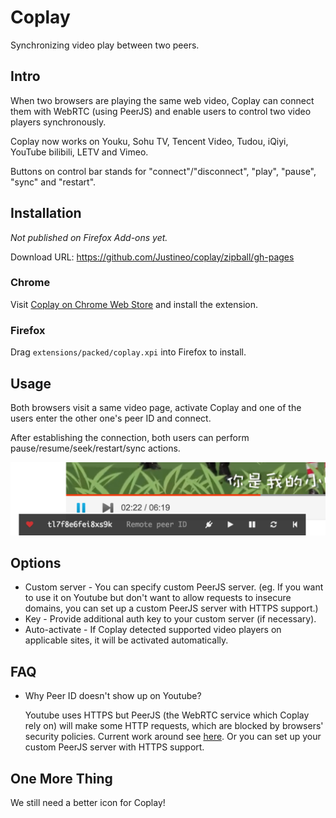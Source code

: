 # Coplay

Synchronizing video play between two peers.

## Intro

When two browsers are playing the same web video, Coplay can connect them with WebRTC (using PeerJS) and enable users to control two video players synchronously.

Coplay now works on Youku, Sohu TV, Tencent Video, Tudou, iQiyi, YouTube bilibili, LETV and Vimeo.

Buttons on control bar stands for "connect"/"disconnect", "play", "pause", "sync" and "restart".

## Installation

*Not published on Firefox Add-ons yet.*

Download URL: https://github.com/Justineo/coplay/zipball/gh-pages

### Chrome

Visit [Coplay on Chrome Web Store](https://chrome.google.com/webstore/detail/coplay/heolgpojkkeacaokbpolhalhlaidpkkc/) and install the extension.

### Firefox

Drag `extensions/packed/coplay.xpi` into Firefox to install.

## Usage

Both browsers visit a same video page, activate Coplay and one of the users enter the other one's peer ID and connect.

After establishing the connection, both users can perform pause/resume/seek/restart/sync actions.

![Coplay](coplay.png)

## Options

* Custom server - You can specify custom PeerJS server. (eg. If you want to use it on Youtube but don't want to allow requests to insecure domains, you can set up a custom PeerJS server with HTTPS support.)
* Key - Provide additional auth key to your custom server (if necessary).
* Auto-activate - If Coplay detected supported video players on applicable sites, it will be activated automatically.

## FAQ

* Why Peer ID doesn't show up on Youtube?

  Youtube uses HTTPS but PeerJS (the WebRTC service which Coplay rely on) will make some HTTP requests, which are blocked by browsers' security policies. Current work around see [here](http://du.screenstepslive.com/s/docs/m/7107/l/219447-allow-mixed-content-in-browsers). Or you can set up your custom PeerJS server with HTTPS support.

## One More Thing

We still need a better icon for Coplay!
